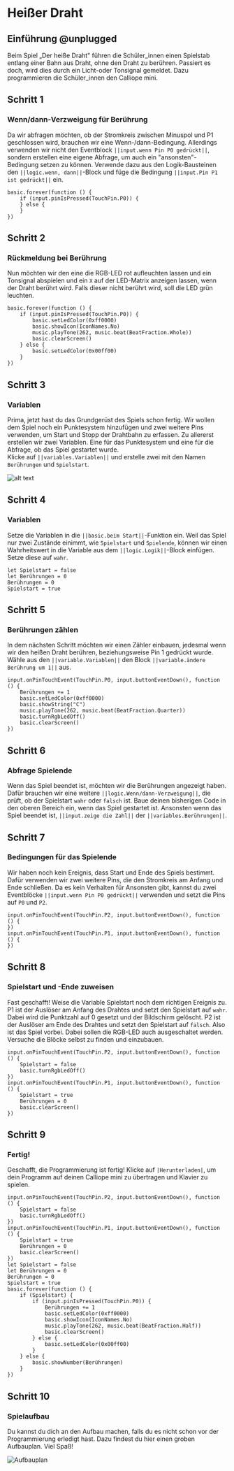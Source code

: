 # Heißer Draht

## Einführung @unplugged

Beim Spiel „Der heiße Draht" führen die Schüler_innen einen Spielstab entlang 
einer Bahn aus Draht, ohne den Draht zu berühren. 
Passiert es doch, wird dies durch ein Licht-oder Tonsignal gemeldet. 
Dazu programmieren die Schüler_innen den Calliope mini.

## Schritt 1

### Wenn/dann-Verzweigung für Berührung

Da wir abfragen möchten, ob der Stromkreis zwischen Minuspol und P1 geschlossen wird, brauchen wir eine Wenn-/dann-Bedingung.
Allerdings verwenden wir nicht den Eventblock ``||input.wenn Pin P0 gedrückt||``, sondern erstellen eine eigene Abfrage, um auch ein "ansonsten"-Bedingung setzen zu können.
Verwende dazu aus den Logik-Bausteinen den ``||logic.wenn, dann||``-Block und füge die Bedingung ``||input.Pin P1 ist gedrückt||`` ein.

```blocks
basic.forever(function () {
    if (input.pinIsPressed(TouchPin.P0)) {
    } else {
    }
})
```

## Schritt 2

### Rückmeldung bei Berührung

Nun möchten wir den eine die RGB-LED rot aufleuchten lassen und ein Tonsignal abspielen und ein ``X`` auf der LED-Matrix anzeigen lassen, wenn der Draht berührt wird.
Falls dieser nicht berührt wird, soll die LED grün leuchten.

```blocks
basic.forever(function () {
    if (input.pinIsPressed(TouchPin.P0)) {
        basic.setLedColor(0xff0000)
        basic.showIcon(IconNames.No)
        music.playTone(262, music.beat(BeatFraction.Whole))
        basic.clearScreen()
    } else {
        basic.setLedColor(0x00ff00)
    }
})
```

## Schritt 3

### Variablen

Prima, jetzt hast du das Grundgerüst des Spiels schon fertig.
Wir wollen dem Spiel noch ein Punktesystem hinzufügen und zwei weitere Pins verwenden, um Start und Stopp der Drahtbahn zu erfassen.
Zu allererst erstellen wir zwei Variablen. Eine für das Punktesystem und eine für die Abfrage, ob das Spiel gestartet wurde.  
Klicke auf ``||variables.Variablen||`` und erstelle zwei mit den Namen ``Berührungen`` und ``Spielstart``.

![alt text](https://raw.githubusercontent.com/jasperp92/makecode-tutorials/master/assets/images/variablen.gif)

## Schritt 4 

### Variablen

Setze die Variablen in die ``||basic.beim Start||``-Funktion ein.
Weil das Spiel nur zwei Zustände einimmt, wie ``Spielstart`` und ``Spielende``, können wir einen 
Wahrheitswert in die Variable aus dem ``||logic.Logik||``-Block einfügen. Setze diese auf ``wahr``.


```blocks
let Spielstart = false
let Berührungen = 0
Berührungen = 0
Spielstart = true
```

## Schritt 5 

### Berührungen zählen

In dem nächsten Schritt möchten wir einen Zähler einbauen, jedesmal wenn wir den heißen Draht berühren, beziehungsweise Pin 1 gedrückt wurde.
Wähle aus den ``||variable.Variablen||`` den Block ``||variable.ändere Berührung um 1||`` aus.

```blocks
input.onPinTouchEvent(TouchPin.P0, input.buttonEventDown(), function () {
    Berührungen += 1
    basic.setLedColor(0xff0000)
    basic.showString("C")
    music.playTone(262, music.beat(BeatFraction.Quarter))
    basic.turnRgbLedOff()
    basic.clearScreen()
})
```

## Schritt 6

### Abfrage Spielende

Wenn das Spiel beendet ist, möchten wir die Berührungen angezeigt haben. Dafür brauchen wir eine weitere ``||logic.Wenn/dann-Verzweigung||``, die prüft, ob der Spielstart ``wahr`` oder ``falsch`` ist.
Baue deinen bisherigen Code in den oberen Bereich ein, wenn das Spiel gestartet ist. Ansonsten wenn das Spiel beendet ist, ``||input.zeige die Zahl||`` der ``||variables.Berührungen||``.

## Schritt 7

### Bedingungen für das Spielende
Wir haben noch kein Ereignis, dass Start und Ende des Spiels bestimmt. 
Dafür verwenden wir zwei weitere Pins, die den Stromkreis am Anfang und Ende schließen.
Da es kein Verhalten für Ansonsten gibt, kannst du zwei Eventblöcke ``||input.wenn Pin P0 gedrückt||`` verwenden und setzt die Pins auf ``P0`` und ``P2``.

```blocks
input.onPinTouchEvent(TouchPin.P2, input.buttonEventDown(), function () {
})
input.onPinTouchEvent(TouchPin.P1, input.buttonEventDown(), function () {
})
```

## Schritt 8

### Spielstart und -Ende zuweisen

Fast geschafft! Weise die Variable Spielstart noch dem richtigen Ereignis zu.
P1 ist der Auslöser am Anfang des Drahtes und setzt den Spielstart auf ``wahr``.
Dabei wird die Punktzahl auf 0 gesetzt und der Bildschirm gelöscht.
P2 ist der Auslöser am Ende des Drahtes und setzt den Spielstart auf ``falsch``. Also ist das Spiel vorbei. Dabei sollen die RGB-LED auch ausgeschaltet werden.
Versuche die Blöcke selbst zu finden und einzubauen.

```blocks
input.onPinTouchEvent(TouchPin.P2, input.buttonEventDown(), function () {
    Spielstart = false
    basic.turnRgbLedOff()
})
input.onPinTouchEvent(TouchPin.P1, input.buttonEventDown(), function () {
    Spielstart = true
    Berührungen = 0
    basic.clearScreen()
})
```

## Schritt 9

### Fertig! 
Geschafft, die Programmierung ist fertig! 
Klicke auf ``|Herunterladen|``, um dein Programm auf deinen Calliope mini zu übertragen und Klavier zu spielen.

```blocks
input.onPinTouchEvent(TouchPin.P2, input.buttonEventDown(), function () {
    Spielstart = false
    basic.turnRgbLedOff()
})
input.onPinTouchEvent(TouchPin.P1, input.buttonEventDown(), function () {
    Spielstart = true
    Berührungen = 0
    basic.clearScreen()
})
let Spielstart = false
let Berührungen = 0
Berührungen = 0
Spielstart = true
basic.forever(function () {
    if (Spielstart) {
        if (input.pinIsPressed(TouchPin.P0)) {
            Berührungen += 1
            basic.setLedColor(0xff0000)
            basic.showIcon(IconNames.No)
            music.playTone(262, music.beat(BeatFraction.Half))
            basic.clearScreen()
        } else {
            basic.setLedColor(0x00ff00)
        }
    } else {
        basic.showNumber(Berührungen)
    }
})

```

## Schritt 10

### Spielaufbau

Du kannst du dich an den Aufbau machen, falls du es nicht schon vor der Programmierung erledigt hast.
Dazu findest du hier einen groben Aufbauplan.
Viel Spaß!

![Aufbauplan](https://raw.githubusercontent.com/jasperp92/makecode-tutorials/master/assets/images/bauplan.png)
